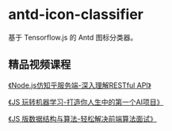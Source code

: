 # antd-icon-classifier
基于 Tensorflow.js 的 Antd 图标分类器。

## 精品视频课程

[《Node.js仿知乎服务端-深入理解RESTful API》](https://coding.imooc.com/class/354.html)

[《JS 玩转机器学习-打造你人生中的第一个AI项目》](https://coding.imooc.com/class/408.html)

[《JS 版数据结构与算法-轻松解决前端算法面试》](https://coding.imooc.com/class/446.html)
